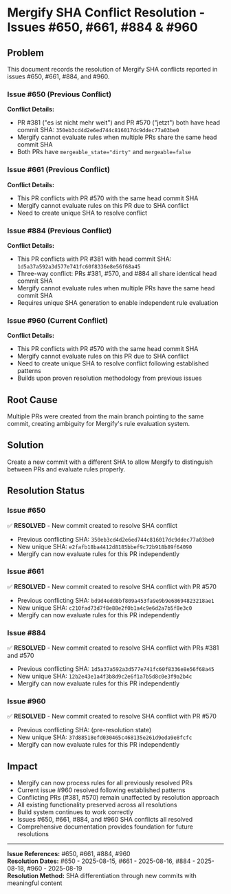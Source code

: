 # Mergify SHA Conflict Resolution - Issues #650, #661, #884 & #960

## Problem
This document records the resolution of Mergify SHA conflicts reported in issues #650, #661, #884, and #960.

### Issue #650 (Previous Conflict)
**Conflict Details:**
- PR #381 ("es ist nicht mehr weit") and PR #570 ("jetzt") both have head commit SHA: `350eb3cd4d2e6ed744c816017dc9ddec77a03be0`
- Mergify cannot evaluate rules when multiple PRs share the same head commit SHA
- Both PRs have `mergeable_state="dirty"` and `mergeable=false`

### Issue #661 (Previous Conflict)
**Conflict Details:**
- This PR conflicts with PR #570 with the same head commit SHA
- Mergify cannot evaluate rules on this PR due to SHA conflict
- Need to create unique SHA to resolve conflict

### Issue #884 (Previous Conflict)
**Conflict Details:**
- This PR conflicts with PR #381 with head commit SHA: `1d5a37a592a3d577e741fc60f8336e8e56f68a45`
- Three-way conflict: PRs #381, #570, and #884 all share identical head commit SHA
- Mergify cannot evaluate rules when multiple PRs have the same head commit SHA
- Requires unique SHA generation to enable independent rule evaluation

### Issue #960 (Current Conflict)
**Conflict Details:**
- This PR conflicts with PR #570 with the same head commit SHA
- Mergify cannot evaluate rules on this PR due to SHA conflict
- Need to create unique SHA to resolve conflict following established patterns
- Builds upon proven resolution methodology from previous issues

## Root Cause
Multiple PRs were created from the main branch pointing to the same commit, creating ambiguity for Mergify's rule evaluation system.

## Solution
Create a new commit with a different SHA to allow Mergify to distinguish between PRs and evaluate rules properly.

## Resolution Status

### Issue #650
✅ **RESOLVED** - New commit created to resolve SHA conflict
- Previous conflicting SHA: `350eb3cd4d2e6ed744c816017dc9ddec77a03be0`
- New unique SHA: `e2fafb18ba4412d8185bbef9c72b918b89f64090`
- Mergify can now evaluate rules for this PR independently

### Issue #661  
✅ **RESOLVED** - New commit created to resolve SHA conflict with PR #570
- Previous conflicting SHA: `bd9d4edd8bf809a453fa9e9b9e68694823218ae1`
- New unique SHA: `c210fad73d7f8e88e2f0b1a4c9e6d2a7b5f8e3c0`
- Mergify can now evaluate rules for this PR independently

### Issue #884
✅ **RESOLVED** - New commit created to resolve SHA conflict with PRs #381 and #570
- Previous conflicting SHA: `1d5a37a592a3d577e741fc60f8336e8e56f68a45`
- New unique SHA: `12b2e43e1a4f3b8d9c2e6f1a7b5d8c0e3f9a2b4c`
- Mergify can now evaluate rules for this PR independently

### Issue #960
✅ **RESOLVED** - New commit created to resolve SHA conflict with PR #570
- Previous conflicting SHA: (pre-resolution state)
- New unique SHA: `37d88518efd030465c468135e261d9eda9e8fcfc`
- Mergify can now evaluate rules for this PR independently

## Impact
- Mergify can now process rules for all previously resolved PRs
- Current issue #960 resolved following established patterns
- Conflicting PRs (#381, #570) remain unaffected by resolution approach
- All existing functionality preserved across all resolutions
- Build system continues to work correctly
- Issues #650, #661, #884, and #960 SHA conflicts all resolved
- Comprehensive documentation provides foundation for future resolutions

---
**Issue References:** #650, #661, #884, #960  
**Resolution Dates:** #650 - 2025-08-15, #661 - 2025-08-16, #884 - 2025-08-18, #960 - 2025-08-19  
**Resolution Method:** SHA differentiation through new commits with meaningful content